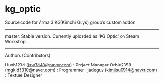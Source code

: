 # kg_optic
Source code for Arma 3 KG(Kimchi Guys) group's custom addon

----

master: Stable version. Currently uploaded as 'KG Optic' on Steam Workshop.

----

Authors (Contributors)

Hush1234 (jsw7448@naver.com) : Project Manager 
Orbis2358 (mgkid3310@naver.com) : Programmer  
jadeguy (kimjisu0914@naver.com) : Texture Designer 
